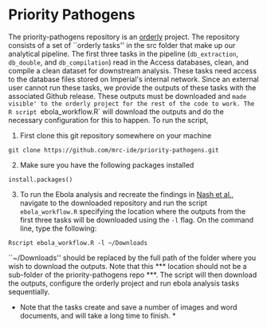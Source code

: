 # Priority Pathogens

The priority-pathogens repository is an [orderly](https://mrc-ide.github.io/orderly2/) project. The repository
consists of a set of ``orderly tasks'' in the src folder that make up our analytical pipeline. The first three tasks in 
the pipeline (`db_extraction`, `db_double`, and `db_compilation`) read in the Access databases, clean, and compile a 
clean dataset for downstream analysis. These tasks need access to the database files stored on Imperial's internal 
network. Since an external user cannot run these tasks, we provide the outputs of these tasks with the associated 
Github release. These outputs must be downloaded and `made visible' to the orderly project for the rest of the code
to work. The R script `ebola_workflow.R` will download the outputs and do the necessary configuration for this to
happen. To run the script, 

1. First clone this git repository somewhere on your machine
```
git clone https://github.com/mrc-ide/priority-pathogens.git
```

2. Make sure you have the following packages installed
```
install.packages()
```

3. To run the Ebola analysis and recreate the findings in [Nash et al.](), navigate to the downloaded repository 
and run the script `ebola_workflow.R` specifying the location where the outputs from the first three tasks will be 
downloaded using the `-l` flag. On the command line, type the following:

```
Rscript ebola_workflow.R -l ~/Downloads
```
``~/Downloads'' should be replaced by the full path of the folder where you wish to download the outputs. Note that this
*** location should not be a sub-folder of the priority-pathogens repo ***.
The script will then download the outputs, configure the orderly project and run ebola analysis tasks sequentially. 
* Note that the tasks create and save a number of images and word documents, and will take a long time to finish. *